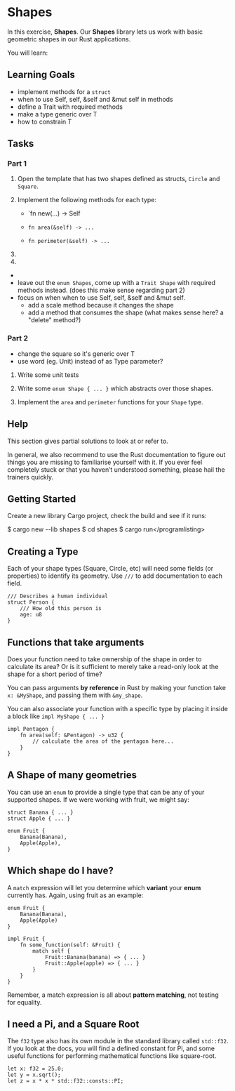 # Shapes
In this exercise,  **Shapes**.
Our **Shapes** library lets us work with basic geometric shapes in our
Rust applications.

You will learn:

## Learning Goals

* implement methods for a `struct`
* when to use Self, self, &self and &mut self in methods
* define a Trait with required methods
* make a type generic over T
* how to constrain T

## Tasks

### Part 1
    
1. Open the template that has two shapes defined as structs, `Circle` and `Square`. 
2. Implement the following methods for each type:

    -   `fn new(...) -> Self

    -   `fn area(&self) -> ...`

    -   `fn perimeter(&self) -> ...`
3. 
4. 
* 
* leave out the `enum Shapes`, come up with a `Trait Shape`  with required methods instead. (does this make sense regarding part 2)
* focus on when when to use Self, self, &self and &mut self.
    * add a scale method because it changes the shape
    * add a method that consumes the shape (what makes sense here? a "delete" method?)

### Part 2
* change the square so it's generic over T 
* use word (eg. Unit) instead of <T>  as Type parameter?





        

1.  Write some unit tests

2.  Write some `enum Shape { ... }` which abstracts over those shapes.

3.  Implement the `area` and `perimeter` functions for your `Shape`
    type.

Help
----

This section gives partial solutions to look at or refer to.

In general, we also recommend to use the Rust documentation to figure
out things you are missing to familiarise yourself with it. If you ever
feel completely stuck or that you haven’t understood something, please
hail the trainers quickly.

Getting Started
---------------

Create a new library Cargo project, check the build and see if it runs:

$ cargo new --lib shapes $ cd shapes $ cargo run&lt;/programlisting&gt;

Creating a Type
---------------

Each of your shape types (Square, Circle, etc) will need some fields (or
properties) to identify its geometry. Use `///` to add documentation to
each field.

    /// Describes a human individual
    struct Person {
        /// How old this person is
        age: u8
    }

Functions that take arguments
-----------------------------

Does your function need to take ownership of the shape in order to
calculate its area? Or is it sufficient to merely take a read-only look
at the shape for a short period of time?

You can pass arguments **by reference** in Rust by making your function
take `x: &MyShape`, and passing them with `&my_shape`.

You can also associate your function with a specific type by placing it
inside a block like `impl MyShape { ... }`

    impl Pentagon {
        fn area(self: &Pentagon) -> u32 {
            // calculate the area of the pentagon here...
        }
    }

A Shape of many geometries
--------------------------

You can use an `enum` to provide a single type that can be any of your
supported shapes. If we were working with fruit, we might say:

    struct Banana { ... }
    struct Apple { ... }

    enum Fruit {
        Banana(Banana),
        Apple(Apple),
    }

Which shape do I have?
----------------------

A `match` expression will let you determine which **variant** your
**enum** currently has. Again, using fruit as an example:

    enum Fruit {
        Banana(Banana),
        Apple(Apple)
    }

    impl Fruit {
        fn some_function(self: &Fruit) {
            match self {
                Fruit::Banana(banana) => { ... }
                Fruit::Apple(apple) => { ... }
            }
        }
    }

Remember, a match expression is all about **pattern matching**, not
testing for equality.

I need a Pi, and a Square Root
------------------------------

The `f32` type also has its own module in the standard library called
`std::f32`. If you look at the docs, you will find a defined constant
for Pi, and some useful functions for performing mathematical functions
like square-root.

    let x: f32 = 25.0;
    let y = x.sqrt();
    let z = x * x * std::f32::consts::PI;
